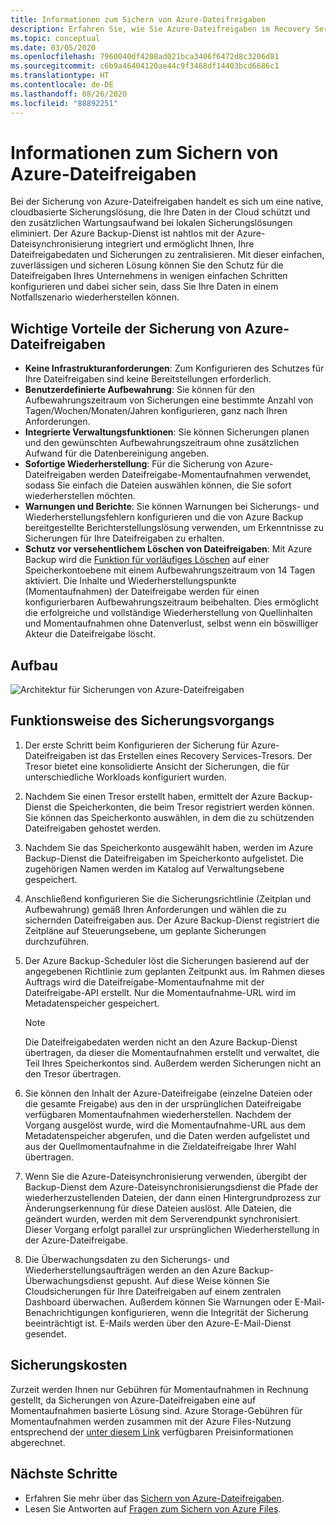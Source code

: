 ```yaml
---
title: Informationen zum Sichern von Azure-Dateifreigaben
description: Erfahren Sie, wie Sie Azure-Dateifreigaben im Recovery Services-Tresor sichern.
ms.topic: conceptual
ms.date: 03/05/2020
ms.openlocfilehash: 7960040df4208ad021bca3406f6472d8c3206d81
ms.sourcegitcommit: c6b9a46404120ae44c9f3468df14403bcd6686c1
ms.translationtype: HT
ms.contentlocale: de-DE
ms.lasthandoff: 08/26/2020
ms.locfileid: "88892251"
---
```

# <a name="about-azure-file-share-backup"></a>Informationen zum Sichern von Azure-Dateifreigaben

Bei der Sicherung von Azure-Dateifreigaben handelt es sich um eine native, cloudbasierte Sicherungslösung, die Ihre Daten in der Cloud schützt und den zusätzlichen Wartungsaufwand bei lokalen Sicherungslösungen eliminiert. Der Azure Backup-Dienst ist nahtlos mit der Azure-Dateisynchronisierung integriert und ermöglicht Ihnen, Ihre Dateifreigabedaten und Sicherungen zu zentralisieren. Mit dieser einfachen, zuverlässigen und sicheren Lösung können Sie den Schutz für die Dateifreigaben Ihres Unternehmens in wenigen einfachen Schritten konfigurieren und dabei sicher sein, dass Sie Ihre Daten in einem Notfallszenario wiederherstellen können.

## <a name="key-benefits-of-azure-file-share-backup"></a>Wichtige Vorteile der Sicherung von Azure-Dateifreigaben

* **Keine Infrastrukturanforderungen**: Zum Konfigurieren des Schutzes für Ihre Dateifreigaben sind keine Bereitstellungen erforderlich.
* **Benutzerdefinierte Aufbewahrung**: Sie können für den Aufbewahrungszeitraum von Sicherungen eine bestimmte Anzahl von Tagen/Wochen/Monaten/Jahren konfigurieren, ganz nach Ihren Anforderungen.
* **Integrierte Verwaltungsfunktionen**: Sie können Sicherungen planen und den gewünschten Aufbewahrungszeitraum ohne zusätzlichen Aufwand für die Datenbereinigung angeben.
* **Sofortige Wiederherstellung**: Für die Sicherung von Azure-Dateifreigaben werden Dateifreigabe-Momentaufnahmen verwendet, sodass Sie einfach die Dateien auswählen können, die Sie sofort wiederherstellen möchten.
* **Warnungen und Berichte**: Sie können Warnungen bei Sicherungs- und Wiederherstellungsfehlern konfigurieren und die von Azure Backup bereitgestellte Berichterstellungslösung verwenden, um Erkenntnisse zu Sicherungen für Ihre Dateifreigaben zu erhalten.
* **Schutz vor versehentlichem Löschen von Dateifreigaben**: Mit Azure Backup wird die [Funktion für vorläufiges Löschen](../storage/files/storage-files-prevent-file-share-deletion.md) auf einer Speicherkontoebene mit einem Aufbewahrungszeitraum von 14 Tagen aktiviert. Die Inhalte und Wiederherstellungspunkte (Momentaufnahmen) der Dateifreigabe werden für einen konfigurierbaren Aufbewahrungszeitraum beibehalten. Dies ermöglicht die erfolgreiche und vollständige Wiederherstellung von Quellinhalten und Momentaufnahmen ohne Datenverlust, selbst wenn ein böswilliger Akteur die Dateifreigabe löscht.

## <a name="architecture"></a>Aufbau

![Architektur für Sicherungen von Azure-Dateifreigaben](./media/azure-file-share-backup-overview/azure-file-shares-backup-architecture.png)

## <a name="how-the-backup-process-works"></a>Funktionsweise des Sicherungsvorgangs

1. Der erste Schritt beim Konfigurieren der Sicherung für Azure-Dateifreigaben ist das Erstellen eines Recovery Services-Tresors. Der Tresor bietet eine konsolidierte Ansicht der Sicherungen, die für unterschiedliche Workloads konfiguriert wurden.

2. Nachdem Sie einen Tresor erstellt haben, ermittelt der Azure Backup-Dienst die Speicherkonten, die beim Tresor registriert werden können. Sie können das Speicherkonto auswählen, in dem die zu schützenden Dateifreigaben gehostet werden.

3. Nachdem Sie das Speicherkonto ausgewählt haben, werden im Azure Backup-Dienst die Dateifreigaben im Speicherkonto aufgelistet. Die zugehörigen Namen werden im Katalog auf Verwaltungsebene gespeichert.

4. Anschließend konfigurieren Sie die Sicherungsrichtlinie (Zeitplan und Aufbewahrung) gemäß Ihren Anforderungen und wählen die zu sichernden Dateifreigaben aus. Der Azure Backup-Dienst registriert die Zeitpläne auf Steuerungsebene, um geplante Sicherungen durchzuführen.

5. Der Azure Backup-Scheduler löst die Sicherungen basierend auf der angegebenen Richtlinie zum geplanten Zeitpunkt aus. Im Rahmen dieses Auftrags wird die Dateifreigabe-Momentaufnahme mit der Dateifreigabe-API erstellt. Nur die Momentaufnahme-URL wird im Metadatenspeicher gespeichert.

    >[!NOTE]
    >Die Dateifreigabedaten werden nicht an den Azure Backup-Dienst übertragen, da dieser die Momentaufnahmen erstellt und verwaltet, die Teil Ihres Speicherkontos sind. Außerdem werden Sicherungen nicht an den Tresor übertragen.

6. Sie können den Inhalt der Azure-Dateifreigabe (einzelne Dateien oder die gesamte Freigabe) aus den in der ursprünglichen Dateifreigabe verfügbaren Momentaufnahmen wiederherstellen. Nachdem der Vorgang ausgelöst wurde, wird die Momentaufnahme-URL aus dem Metadatenspeicher abgerufen, und die Daten werden aufgelistet und aus der Quellmomentaufnahme in die Zieldateifreigabe Ihrer Wahl übertragen.

7. Wenn Sie die Azure-Dateisynchronisierung verwenden, übergibt der Backup-Dienst dem Azure-Dateisynchronisierungsdienst die Pfade der wiederherzustellenden Dateien, der dann einen Hintergrundprozess zur Änderungserkennung für diese Dateien auslöst. Alle Dateien, die geändert wurden, werden mit dem Serverendpunkt synchronisiert. Dieser Vorgang erfolgt parallel zur ursprünglichen Wiederherstellung in der Azure-Dateifreigabe.

8. Die Überwachungsdaten zu den Sicherungs- und Wiederherstellungsaufträgen werden an den Azure Backup-Überwachungsdienst gepusht. Auf diese Weise können Sie Cloudsicherungen für Ihre Dateifreigaben auf einem zentralen Dashboard überwachen. Außerdem können Sie Warnungen oder E-Mail-Benachrichtigungen konfigurieren, wenn die Integrität der Sicherung beeinträchtigt ist. E-Mails werden über den Azure-E-Mail-Dienst gesendet.

## <a name="backup-costs"></a>Sicherungskosten

Zurzeit werden Ihnen nur Gebühren für Momentaufnahmen in Rechnung gestellt, da Sicherungen von Azure-Dateifreigaben eine auf Momentaufnahmen basierte Lösung sind. Azure Storage-Gebühren für Momentaufnahmen werden zusammen mit der Azure Files-Nutzung entsprechend der [unter diesem Link](https://azure.microsoft.com/pricing/details/storage/files/) verfügbaren Preisinformationen abgerechnet.

## <a name="next-steps"></a>Nächste Schritte

* Erfahren Sie mehr über das [Sichern von Azure-Dateifreigaben](backup-afs.md).
* Lesen Sie Antworten auf [Fragen zum Sichern von Azure Files](backup-azure-files-faq.md).
